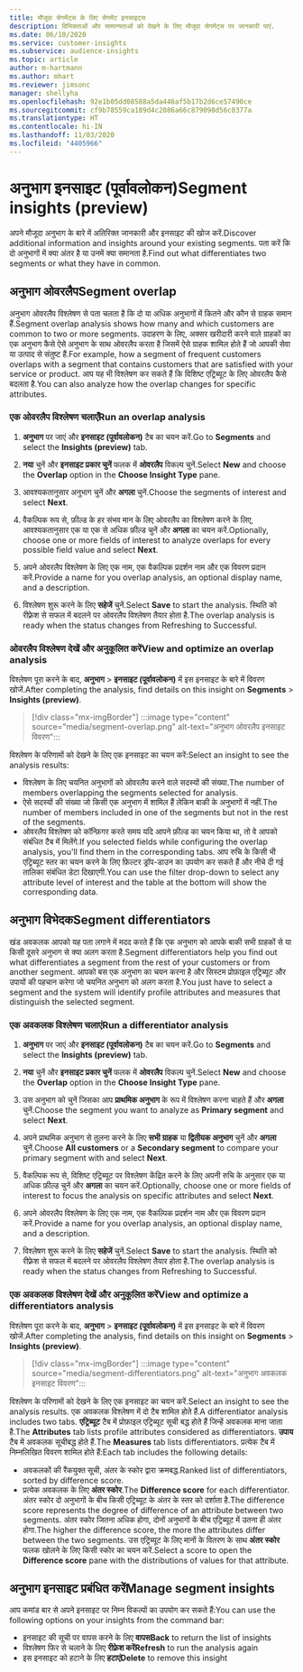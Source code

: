 ```yaml
---
title: मौजूदा सेगमेंट्स के लिए सेगमेंट इनसाइट्स
description: विभिन्नताओं और सामान्यताओं को देखने के लिए मौजूदा सेगमेंट्स पर जानकारी पाएं.
ms.date: 06/10/2020
ms.service: customer-insights
ms.subservice: audience-insights
ms.topic: article
author: m-hartmann
ms.author: mhart
ms.reviewer: jimsonc
manager: shellyha
ms.openlocfilehash: 92e1b05dd08588a5da446af5b17b2d6ce57490ce
ms.sourcegitcommit: cf9b78559ca189d4c2086a66c879098d56c0377a
ms.translationtype: HT
ms.contentlocale: hi-IN
ms.lasthandoff: 11/03/2020
ms.locfileid: "4405966"
---
```

# <a name="segment-insights-preview"></a><span data-ttu-id="9db40-103">अनुभाग इनसाइट (पूर्वावलोकन)</span><span class="sxs-lookup"><span data-stu-id="9db40-103">Segment insights (preview)</span></span>

<span data-ttu-id="9db40-104">अपने मौजूदा अनुभाग के बारे में अतिरिक्त जानकारी और इनसाइट की खोज करें.</span><span class="sxs-lookup"><span data-stu-id="9db40-104">Discover additional information and insights around your existing segments.</span></span> <span data-ttu-id="9db40-105">पता करें कि दो अनुभागों में क्या अंतर है या उनमें क्या समानता है.</span><span class="sxs-lookup"><span data-stu-id="9db40-105">Find out what differentiates two segments or what they have in common.</span></span>

## <a name="segment-overlap"></a><span data-ttu-id="9db40-106">अनुभाग ओवरलैप</span><span class="sxs-lookup"><span data-stu-id="9db40-106">Segment overlap</span></span>

<span data-ttu-id="9db40-107">अनुभाग ओवरलैप विश्लेषण से पता चलता है कि दो या अधिक अनुभागों में कितने और कौन से ग्राहक समान हैं.</span><span class="sxs-lookup"><span data-stu-id="9db40-107">Segment overlap analysis shows how many and which customers are common to two or more segments.</span></span> <span data-ttu-id="9db40-108">उदाहरण के लिए, अक्सर खरीदारी करने वाले ग्राहकों का एक अनुभाग कैसे ऐसे अनुभाग के साथ ओवरलैप करता है जिसमें ऐसे ग्राहक शामिल होते हैं जो आपकी सेवा या उत्पाद से संतुष्ट हैं.</span><span class="sxs-lookup"><span data-stu-id="9db40-108">For example, how a segment of frequent customers overlaps with a segment that contains customers that are satisfied with your service or product.</span></span>
<span data-ttu-id="9db40-109">आप यह भी विश्लेषण कर सकते हैं कि विशिष्ट एट्रिब्यूट के लिए ओवरलैप कैसे बदलता है.</span><span class="sxs-lookup"><span data-stu-id="9db40-109">You can also analyze how the overlap changes for specific attributes.</span></span>

### <a name="run-an-overlap-analysis"></a><span data-ttu-id="9db40-110">एक ओवरलैप विश्लेषण चलाएँ</span><span class="sxs-lookup"><span data-stu-id="9db40-110">Run an overlap analysis</span></span>

1. <span data-ttu-id="9db40-111">**अनुभाग** पर जाएं और **इनसाइट (पूर्वावलोकन)** टैब का चयन करें.</span><span class="sxs-lookup"><span data-stu-id="9db40-111">Go to **Segments** and select the **Insights (preview)** tab.</span></span>

1. <span data-ttu-id="9db40-112">**नया** चुनें और **इनसाइट प्रकार चुनें** फलक में **ओवरलैप** विकल्प चुनें.</span><span class="sxs-lookup"><span data-stu-id="9db40-112">Select **New** and choose the **Overlap** option in the **Choose Insight Type** pane.</span></span>

1. <span data-ttu-id="9db40-113">आवश्यकतानुसार अनुभाग चुनें और **अगला** चुनें.</span><span class="sxs-lookup"><span data-stu-id="9db40-113">Choose the segments of interest and select **Next**.</span></span>

1. <span data-ttu-id="9db40-114">वैकल्पिक रूप से, फ़ील्ड के हर संभव मान के लिए ओवरलैप का विश्लेषण करने के लिए, आवश्यकतानुसार एक या एक से अधिक फ़ील्ड चुनें और **अगला** का चयन करें.</span><span class="sxs-lookup"><span data-stu-id="9db40-114">Optionally, choose one or more fields of interest to analyze overlaps for every possible field value and select **Next**.</span></span>

1. <span data-ttu-id="9db40-115">अपने ओवरलैप विश्लेषण के लिए एक नाम, एक वैकल्पिक प्रदर्शन नाम और एक विवरण प्रदान करें.</span><span class="sxs-lookup"><span data-stu-id="9db40-115">Provide a name for you overlap analysis, an optional display name, and a description.</span></span>

1. <span data-ttu-id="9db40-116">विश्लेषण शुरू करने के लिए **सहेजें** चुनें.</span><span class="sxs-lookup"><span data-stu-id="9db40-116">Select **Save** to start the analysis.</span></span> <span data-ttu-id="9db40-117">स्थिति को रीफ़्रेश से सफल में बदलने पर ओवरलैप विश्लेषण तैयार होता है.</span><span class="sxs-lookup"><span data-stu-id="9db40-117">The overlap analysis is ready when the status changes from Refreshing to Successful.</span></span>

### <a name="view-and-optimize-an-overlap-analysis"></a><span data-ttu-id="9db40-118">ओवरलैप विश्लेषण देखें और अनुकूलित करें</span><span class="sxs-lookup"><span data-stu-id="9db40-118">View and optimize an overlap analysis</span></span>

<span data-ttu-id="9db40-119">विश्लेषण पूरा करने के बाद, **अनुभाग** > **इनसाइट (पूर्वावलोकन)** में इस इनसाइट के बारे में विवरण खोजें.</span><span class="sxs-lookup"><span data-stu-id="9db40-119">After completing the analysis, find details on this insight on **Segments** > **Insights (preview)**.</span></span>

> [!div class="mx-imgBorder"]
> :::image type="content" source="media/segment-overlap.png" alt-text="अनुभाग ओवरलैप इनसाइट विवरण":::

<span data-ttu-id="9db40-121">विश्लेषण के परिणामों को देखने के लिए एक इनसाइट का चयन करें:</span><span class="sxs-lookup"><span data-stu-id="9db40-121">Select an insight to see the analysis results:</span></span>

- <span data-ttu-id="9db40-122">विश्लेषण के लिए चयनित अनुभागों को ओवरलैप करने वाले सदस्यों की संख्या.</span><span class="sxs-lookup"><span data-stu-id="9db40-122">The number of members overlapping the segments selected for analysis.</span></span>
- <span data-ttu-id="9db40-123">ऐसे सदस्यों की संख्या जो किसी एक अनुभाग में शामिल हैं लेकिन बाकी के अनुभागों में नहीं.</span><span class="sxs-lookup"><span data-stu-id="9db40-123">The number of members included in one of the segments but not in the rest of the segments.</span></span>
- <span data-ttu-id="9db40-124">ओवरलैप विश्लेषण को कॉन्फ़िगर करते समय यदि आपने फ़ील्ड का चयन किया था, तो वे आपको संबंधित टैब में मिलेंगे.</span><span class="sxs-lookup"><span data-stu-id="9db40-124">If you selected fields while configuring the overlap analysis, you'll find them in the corresponding tabs.</span></span> <span data-ttu-id="9db40-125">आप रुचि के किसी भी एट्रिब्यूट स्तर का चयन करने के लिए फ़िल्टर ड्रॉप-डाउन का उपयोग कर सकते हैं और नीचे दी गई तालिका संबंधित डेटा दिखाएगी.</span><span class="sxs-lookup"><span data-stu-id="9db40-125">You can use the filter drop-down to select any attribute level of interest and the table at the bottom will show the corresponding data.</span></span>

## <a name="segment-differentiators"></a><span data-ttu-id="9db40-126">अनुभाग विभेदक</span><span class="sxs-lookup"><span data-stu-id="9db40-126">Segment differentiators</span></span>

<span data-ttu-id="9db40-127">खंड अवकलक आपको यह पता लगाने में मदद करते हैं कि एक अनुभाग को आपके बाकी सभी ग्राहकों से या किसी दूसरे अनुभाग से क्या अलग करता है.</span><span class="sxs-lookup"><span data-stu-id="9db40-127">Segment differentiators help you find out what differentiates a segment from the rest of your customers or from another segment.</span></span> <span data-ttu-id="9db40-128">आपको बस एक अनुभाग का चयन करना है और सिस्टम प्रोफ़ाइल एट्रिब्यूट और उपायों की पहचान करेगा जो चयनित अनुभाग को अलग करता है.</span><span class="sxs-lookup"><span data-stu-id="9db40-128">You just have to select a segment and the system will identify profile attributes and measures that distinguish the selected segment.</span></span>

### <a name="run-a-differentiator-analysis"></a><span data-ttu-id="9db40-129">एक अवकलक विश्लेषण चलाएं</span><span class="sxs-lookup"><span data-stu-id="9db40-129">Run a differentiator analysis</span></span>

1. <span data-ttu-id="9db40-130">**अनुभाग** पर जाएं और **इनसाइट (पूर्वावलोकन)** टैब का चयन करें.</span><span class="sxs-lookup"><span data-stu-id="9db40-130">Go to **Segments** and select the **Insights (preview)** tab.</span></span>

1. <span data-ttu-id="9db40-131">**नया** चुनें और **इनसाइट प्रकार चुनें** फलक में **ओवरलैप** विकल्प चुनें.</span><span class="sxs-lookup"><span data-stu-id="9db40-131">Select **New** and choose the **Overlap** option in the **Choose Insight Type** pane.</span></span>

1. <span data-ttu-id="9db40-132">उस अनुभाग को चुनें जिसका आप **प्राथमिक अनुभाग** के रूप में विश्लेषण करना चाहते हैं और **अगला** चुनें.</span><span class="sxs-lookup"><span data-stu-id="9db40-132">Choose the segment you want to analyze as **Primary segment** and select **Next**.</span></span>

1. <span data-ttu-id="9db40-133">अपने प्राथमिक अनुभाग से तुलना करने के लिए **सभी ग्राहक** या **द्वितीयक अनुभाग** चुनें और **अगला** चुनें.</span><span class="sxs-lookup"><span data-stu-id="9db40-133">Choose **All customers** or a **Secondary segment** to compare your primary segment with and select **Next**.</span></span>

1. <span data-ttu-id="9db40-134">वैकल्पिक रूप से, विशिष्ट एट्रिब्यूट पर विश्लेषण केंद्रित करने के लिए अपनी रुचि के अनुसार एक या अधिक फ़ील्ड चुनें और **अगला** का चयन करें.</span><span class="sxs-lookup"><span data-stu-id="9db40-134">Optionally, choose one or more fields of interest to focus the analysis on specific attributes and select **Next**.</span></span>

1. <span data-ttu-id="9db40-135">अपने ओवरलैप विश्लेषण के लिए एक नाम, एक वैकल्पिक प्रदर्शन नाम और एक विवरण प्रदान करें.</span><span class="sxs-lookup"><span data-stu-id="9db40-135">Provide a name for you overlap analysis, an optional display name, and a description.</span></span>

1. <span data-ttu-id="9db40-136">विश्लेषण शुरू करने के लिए **सहेजें** चुनें.</span><span class="sxs-lookup"><span data-stu-id="9db40-136">Select **Save** to start the analysis.</span></span> <span data-ttu-id="9db40-137">स्थिति को रीफ़्रेश से सफल में बदलने पर ओवरलैप विश्लेषण तैयार होता है.</span><span class="sxs-lookup"><span data-stu-id="9db40-137">The overlap analysis is ready when the status changes from Refreshing to Successful.</span></span>

### <a name="view-and-optimize-a-differentiators-analysis"></a><span data-ttu-id="9db40-138">एक अवकलक विश्लेषण देखें और अनुकूलित करें</span><span class="sxs-lookup"><span data-stu-id="9db40-138">View and optimize a differentiators analysis</span></span>

<span data-ttu-id="9db40-139">विश्लेषण पूरा करने के बाद, **अनुभाग** > **इनसाइट (पूर्वावलोकन)** में इस इनसाइट के बारे में विवरण खोजें.</span><span class="sxs-lookup"><span data-stu-id="9db40-139">After completing the analysis, find details on this insight on **Segments** > **Insights (preview)**.</span></span>

> [!div class="mx-imgBorder"]
> :::image type="content" source="media/segment-differentiators.png" alt-text="अनुभाग अवकलक इनसाइट विवरण":::

<span data-ttu-id="9db40-141">विश्लेषण के परिणामों को देखने के लिए एक इनसाइट का चयन करें.</span><span class="sxs-lookup"><span data-stu-id="9db40-141">Select an insight to see the analysis results.</span></span> <span data-ttu-id="9db40-142">एक अवकलक विश्लेषण में दो टैब शामिल होते हैं.</span><span class="sxs-lookup"><span data-stu-id="9db40-142">A differentiator analysis includes two tabs.</span></span> <span data-ttu-id="9db40-143">**एट्रिब्यूट** टैब में प्रोफ़ाइल एट्रिब्यूट सूची बद्ध होते हैं जिन्हें अवकलक माना जाता है.</span><span class="sxs-lookup"><span data-stu-id="9db40-143">The **Attributes** tab lists profile attributes considered as differentiators.</span></span> <span data-ttu-id="9db40-144">**उपाय** टैब में अवकलक सूचीबद्ध होते हैं.</span><span class="sxs-lookup"><span data-stu-id="9db40-144">The **Measures** tab lists differentiators.</span></span> <span data-ttu-id="9db40-145">प्रत्येक टैब में निम्नलिखित विवरण शामिल होते हैं:</span><span class="sxs-lookup"><span data-stu-id="9db40-145">Each tab includes the following details:</span></span>

- <span data-ttu-id="9db40-146">अवकलकों की रैंकयुक्त सूची, अंतर के स्कोर द्वारा क्रमबद्ध.</span><span class="sxs-lookup"><span data-stu-id="9db40-146">Ranked list of differentiators, sorted by difference score.</span></span>
- <span data-ttu-id="9db40-147">प्रत्येक अवकलक के लिए **अंतर स्कोर**.</span><span class="sxs-lookup"><span data-stu-id="9db40-147">The **Difference score** for each differentiator.</span></span> <span data-ttu-id="9db40-148">अंतर स्कोर दो अनुभागों के बीच किसी एट्रिब्यूट के अंतर के स्तर को दर्शाता है.</span><span class="sxs-lookup"><span data-stu-id="9db40-148">The difference score represents the degree of difference of an attribute between two segments.</span></span> <span data-ttu-id="9db40-149">अंतर स्कोर जितना अधिक होगा, दोनों अनुभागों के बीच एट्रिब्यूट में उतना ही अंतर होगा.</span><span class="sxs-lookup"><span data-stu-id="9db40-149">The higher the difference score, the more the attributes differ between the two segments.</span></span> <span data-ttu-id="9db40-150">उस एट्रिब्यूट के लिए मानों के वितरण के साथ **अंतर स्कोर** फलक खोलने के लिए किसी स्कोर का चयन करें.</span><span class="sxs-lookup"><span data-stu-id="9db40-150">Select a score to open the **Difference score** pane with the distributions of values for that attribute.</span></span>

## <a name="manage-segment-insights"></a><span data-ttu-id="9db40-151">अनुभाग इनसाइट प्रबंधित करें</span><span class="sxs-lookup"><span data-stu-id="9db40-151">Manage segment insights</span></span>

<span data-ttu-id="9db40-152">आप कमांड बार से अपने इनसाइट पर निम्न विकल्पों का उपयोग कर सकते हैं:</span><span class="sxs-lookup"><span data-stu-id="9db40-152">You can use the following options on your insights from the command bar:</span></span>

- <span data-ttu-id="9db40-153">इनसाइट की सूची पर वापस करने के लिए **वापस**</span><span class="sxs-lookup"><span data-stu-id="9db40-153">**Back** to return the list of insights</span></span>
- <span data-ttu-id="9db40-154">विश्लेषण फिर से चलाने के लिए **रीफ़्रेश करें**</span><span class="sxs-lookup"><span data-stu-id="9db40-154">**Refresh** to run the analysis again</span></span>
- <span data-ttu-id="9db40-155">इस इनसाइट को हटाने के लिए **हटाएं**</span><span class="sxs-lookup"><span data-stu-id="9db40-155">**Delete** to remove this insight</span></span>
